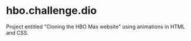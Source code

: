 # hbo.challenge.dio
Project entitled "Cloning the HBO Max website" using animations in HTML and CSS.
